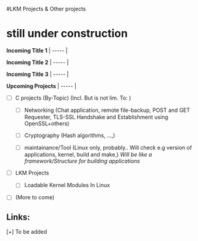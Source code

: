 #LKM Projects & Other projects
# still under construction #

**Incoming Title 1**
| ----- |


**Incoming Title 2**
| ----- |


**Incoming Title 3**
| ----- |


**Upcoming Projects**
| ----- |

* [ ] C projects (By-Topic) (Incl. But is not lim. To: )
    * [ ] Networking   (Chat application, remote file-backup, POST and GET Requester, TLS-SSL Handshake and Establishment using OpenSSL+others)
    * [ ] Cryptography (Hash algorithms, ...,)
    
    * [ ]  maintainance/Tool (Linux only, probably.. Will check e.g version of applications, kernel, build and make,)
           *Will be like a framework/Structure for building applications*

* [ ] LKM Projects
    * [ ] Loadable Kernel Modules In Linux

* [ ] (More to come)



## Links:
[+] To be added
